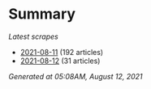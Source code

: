 # Summary
*Latest scrapes*
* [2021-08-11](https://github.com/nuuuwan/news_lk/blob/data/news_lk.2021-08-11.json) (192 articles)
* [2021-08-12](https://github.com/nuuuwan/news_lk/blob/data/news_lk.2021-08-12.json) (31 articles)

*Generated at 05:08AM, August 12, 2021*